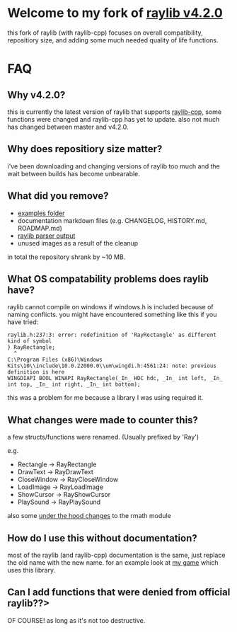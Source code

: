 # Welcome to my fork of [raylib v4.2.0](https://github.com/raysan5/raylib/releases/tag/4.2.0)
this fork of raylib (with raylib-cpp) focuses on overall compatibility, repositiory size, and adding some much needed quality of life functions.

# FAQ
## Why v4.2.0?
this is currently the latest version of raylib that supports [raylib-cpp](https://github.com/RobLoach/raylib-cpp), 
some functions were changed and raylib-cpp has yet to update. also not much has changed between master and v4.2.0.

## Why does repositiory size matter?
i've been downloading and changing versions of raylib too much and the wait between builds has become unbearable.

## What did you remove?
- [examples folder](https://github.com/raysan5/raylib/tree/master/examples)
- documentation markdown files (e.g. CHANGELOG, HISTORY.md, ROADMAP.md)
- [raylib parser output](https://github.com/raysan5/raylib/tree/master/parser/output)
- unused images as a result of the cleanup

in total the repository shrank by ~10 MB.

## What OS compatability problems does raylib have?
raylib cannot compile on windows if windows.h is included because of naming conflicts. you might have encountered something like this if you have tried:

```
raylib.h:237:3: error: redefinition of 'RayRectangle' as different kind of symbol
} RayRectangle;
  ^
C:\Program Files (x86)\Windows Kits\10\\include\10.0.22000.0\\um\wingdi.h:4561:24: note: previous definition is here
WINGDIAPI BOOL WINAPI RayRectangle(_In_ HDC hdc, _In_ int left, _In_ int top, _In_ int right, _In_ int bottom);
```

this was a problem for me because a library I was using required it.

## What changes were made to counter this?
a few structs/functions were renamed. (Usually prefixed by 'Ray')

e.g.
- Rectangle -> RayRectangle
- DrawText -> RayDrawText
- CloseWindow -> RayCloseWindow
- LoadImage -> RayLoadImage
- ShowCursor -> RayShowCursor
- PlaySound -> RayPlaySound

also some [under the hood changes](https://github.com/raysan5/raylib/issues/1217#issuecomment-1219728255) to the rmath module

## How do I use this without documentation?
most of the raylib (and raylib-cpp) documentation is the same, just replace the old name with the new name.
for an example look at [my game](https://github.com/mgurga/quadrabeat) which uses this library.

## Can I add functions that were denied from official raylib??>
OF COURSE! as long as it's not too destructive.
